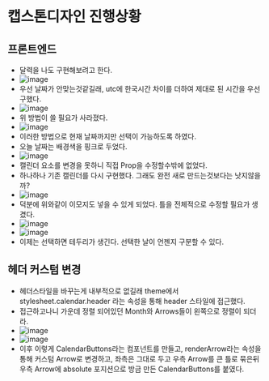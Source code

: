 # 캡스톤디자인 진행상황
## 프론트엔드
- 달력을 나도 구현해보려고 한다.
- ![image](https://github.com/ChaeDoll/TIL/assets/108540812/24335b77-c5dc-41f1-9577-f926cf4184ab)
- 우선 날짜가 안맞는것같길래, utc에 한국시간 차이를 더하여 제대로 된 시간을 우선 구했다.
- ![image](https://github.com/ChaeDoll/TIL/assets/108540812/21194f49-33cf-4bb2-b1f0-9586e4906ff9)
- 위 방법이 쓸 필요가 사라졌다.
- ![image](https://github.com/ChaeDoll/TIL/assets/108540812/d5ba2d60-8657-4235-9421-376277ee53c6)
- 이러한 방법으로 현재 날짜까지만 선택이 가능하도록 하였다.
- 오늘 날짜는 배경색을 핑크로 두었다.
- ![image](https://github.com/ChaeDoll/TIL/assets/108540812/cec766c8-2334-4fc8-998e-e61aeb215ea5)
- 캘린더 요소를 변경을 못하니 직접 Prop을 수정할수밖에 없었다.
- 하나하나 기존 캘린더를 다시 구현했다. 그래도 완전 새로 만드는것보다는 낫지않을까?
- ![image](https://github.com/ChaeDoll/TIL/assets/108540812/80431214-38ea-4608-b30a-e4efc3ffea2f)
- 덕분에 위와같이 이모지도 넣을 수 있게 되었다. 틀을 전체적으로 수정할 필요가 생겼다.
- ![image](https://github.com/ChaeDoll/TIL/assets/108540812/2f8e7d82-4667-4926-8527-3e78ecad5d52)
- ![image](https://github.com/ChaeDoll/TIL/assets/108540812/9f43ae62-f941-4db4-9626-67fc6d254b54)
- 이제는 선택하면 테두리가 생긴다. 선택한 날이 언젠지 구분할 수 있다. 
## 헤더 커스텀 변경
- 헤더스타일을 바꾸는게 내부적으로 없길래 theme에서 stylesheet.calendar.header 라는 속성을 통해 header 스타일에 접근했다.
- 접근하고나니 가운데 정렬 되어있던 Month와 Arrows들이 왼쪽으로 정렬이 되더라.
- ![image](https://github.com/ChaeDoll/TIL/assets/108540812/cc16cab0-9254-433e-8457-279fa4fee6cc)
- ![image](https://github.com/ChaeDoll/TIL/assets/108540812/709e3407-9d8a-4484-bbbd-3455ebbe16ff)
- 이후 이렇게 CalendarButtons라는 컴포넌트를 만들고, renderArrow라는 속성을 통해 커스텀 Arrow로 변경하고, 좌측은 그대로 두고 우측 Arrow를 큰 틀로 묶은뒤 우측 Arrow에 absolute 포지션으로 방금 만든 CalendarButtons를 붙였다.
